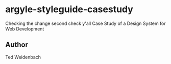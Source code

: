 # argyle-styleguide-casestudy
Checking the change
second check y'all
Case Study of a Design System for Web Development

## Author

Ted Weidenbach
